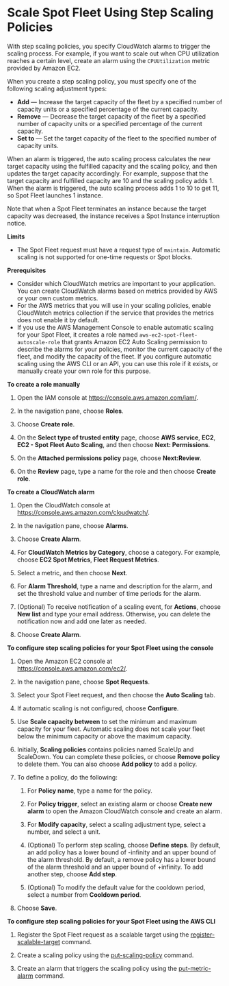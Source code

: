 # Scale Spot Fleet Using Step Scaling Policies<a name="spot-fleet-step-scaling"></a>

With step scaling policies, you specify CloudWatch alarms to trigger the scaling process\. For example, if you want to scale out when CPU utilization reaches a certain level, create an alarm using the `CPUUtilization` metric provided by Amazon EC2\.

When you create a step scaling policy, you must specify one of the following scaling adjustment types:
+ **Add** — Increase the target capacity of the fleet by a specified number of capacity units or a specified percentage of the current capacity\.
+ **Remove** — Decrease the target capacity of the fleet by a specified number of capacity units or a specified percentage of the current capacity\.
+ **Set to** — Set the target capacity of the fleet to the specified number of capacity units\.

When an alarm is triggered, the auto scaling process calculates the new target capacity using the fulfilled capacity and the scaling policy, and then updates the target capacity accordingly\. For example, suppose that the target capacity and fulfilled capacity are 10 and the scaling policy adds 1\. When the alarm is triggered, the auto scaling process adds 1 to 10 to get 11, so Spot Fleet launches 1 instance\.

Note that when a Spot Fleet terminates an instance because the target capacity was decreased, the instance receives a Spot Instance interruption notice\.

**Limits**
+ The Spot Fleet request must have a request type of `maintain`\. Automatic scaling is not supported for one\-time requests or Spot blocks\.

**Prerequisites**
+ Consider which CloudWatch metrics are important to your application\. You can create CloudWatch alarms based on metrics provided by AWS or your own custom metrics\.
+ For the AWS metrics that you will use in your scaling policies, enable CloudWatch metrics collection if the service that provides the metrics does not enable it by default\.
+ If you use the AWS Management Console to enable automatic scaling for your Spot Fleet, it creates a role named `aws-ec2-spot-fleet-autoscale-role` that grants Amazon EC2 Auto Scaling permission to describe the alarms for your policies, monitor the current capacity of the fleet, and modify the capacity of the fleet\. If you configure automatic scaling using the AWS CLI or an API, you can use this role if it exists, or manually create your own role for this purpose\.

**To create a role manually**

  1. Open the IAM console at [https://console\.aws\.amazon\.com/iam/](https://console.aws.amazon.com/iam/)\.

  1. In the navigation pane, choose **Roles**\.

  1. Choose **Create role**\.

  1. On the **Select type of trusted entity** page, choose **AWS service**, **EC2**, **EC2 \- Spot Fleet Auto Scaling**, and then choose **Next: Permissions**\.

  1. On the **Attached permissions policy** page, choose **Next:Review**\.

  1. On the **Review** page, type a name for the role and then choose **Create role**\.

**To create a CloudWatch alarm**

1. Open the CloudWatch console at [https://console\.aws\.amazon\.com/cloudwatch/](https://console.aws.amazon.com/cloudwatch/)\.

1. In the navigation pane, choose **Alarms**\.

1. Choose **Create Alarm**\.

1. For **CloudWatch Metrics by Category**, choose a category\. For example, choose **EC2 Spot Metrics**, **Fleet Request Metrics**\.

1. Select a metric, and then choose **Next**\.

1. For **Alarm Threshold**, type a name and description for the alarm, and set the threshold value and number of time periods for the alarm\.

1. \(Optional\) To receive notification of a scaling event, for **Actions**, choose **New list** and type your email address\. Otherwise, you can delete the notification now and add one later as needed\.

1. Choose **Create Alarm**\.

**To configure step scaling policies for your Spot Fleet using the console**

1. Open the Amazon EC2 console at [https://console\.aws\.amazon\.com/ec2/](https://console.aws.amazon.com/ec2/)\.

1. In the navigation pane, choose **Spot Requests**\.

1. Select your Spot Fleet request, and then choose the **Auto Scaling** tab\.

1. If automatic scaling is not configured, choose **Configure**\.

1. Use **Scale capacity between** to set the minimum and maximum capacity for your fleet\. Automatic scaling does not scale your fleet below the minimum capacity or above the maximum capacity\.

1. Initially, **Scaling policies** contains policies named ScaleUp and ScaleDown\. You can complete these policies, or choose **Remove policy** to delete them\. You can also choose **Add policy** to add a policy\.

1. To define a policy, do the following:

   1. For **Policy name**, type a name for the policy\.

   1. For **Policy trigger**, select an existing alarm or choose **Create new alarm** to open the Amazon CloudWatch console and create an alarm\.

   1. For **Modify capacity**, select a scaling adjustment type, select a number, and select a unit\.

   1. \(Optional\) To perform step scaling, choose **Define steps**\. By default, an add policy has a lower bound of \-infinity and an upper bound of the alarm threshold\. By default, a remove policy has a lower bound of the alarm threshold and an upper bound of \+infinity\. To add another step, choose **Add step**\.

   1. \(Optional\) To modify the default value for the cooldown period, select a number from **Cooldown period**\.

1. Choose **Save**\.

**To configure step scaling policies for your Spot Fleet using the AWS CLI**

1. Register the Spot Fleet request as a scalable target using the [register\-scalable\-target](https://docs.aws.amazon.com/cli/latest/reference/application-autoscaling/register-scalable-target.html) command\.

1. Create a scaling policy using the [put\-scaling\-policy](https://docs.aws.amazon.com/cli/latest/reference/application-autoscaling/put-scaling-policy.html) command\.

1. Create an alarm that triggers the scaling policy using the [put\-metric\-alarm](https://docs.aws.amazon.com/cli/latest/reference/cloudwatch/put-metric-alarm.html) command\.